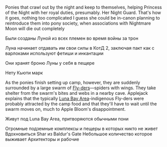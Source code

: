 Ponies that crawl out by the night and keep to themselves, helping Princess of the Night with her royal duties, presumably. Her Night Guard. That's how it goes, nothing too complicated 
I guess she could be in-canon planning to reintroduce them into pony society, when associations with Nightmare Moon will die out completely

Были созданы Луной из всех племен во время войны за трон



Луна начинает отдавать им свои силы в КотД 2, заключая пакт как с варлоками
используют фетиши и инкантации

Они хранят броню Луны у себя в пещере

Нету Кьюти марк



As the ponies finish setting up camp, however, they are suddenly surrounded by a large swarm of [Fly-ders](https://mlp.fandom.com/wiki/Creatures#Fly-der "Creatures")—spiders with wings. They take shelter from the swarm's bites and webs in a nearby cave. Applejack explains that the typically [Luna Bay Area](https://mlp.fandom.com/wiki/Locations#Luna_Bay "Locations")-indigenous Fly-ders were probably attracted by the camp food and that they'll have to wait until the swarm moves on, much to Apple Bloom's disappointment.

Живут под Luna Bay Area, притворяются обычными пони


Огромные подземные комплексы и пещеры в которых никто не живет
Вдохновиться Shar из Baldur's Gate
Небольшое количество которое выживает
Архитекторы и рабочие
